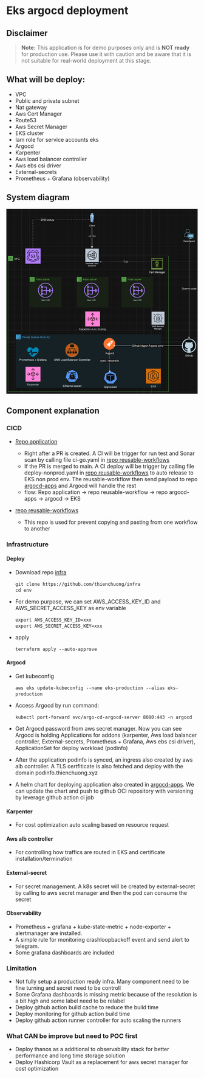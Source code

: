 # Eks argocd deployment

## Disclaimer

> **Note:**
> This application is for demo purposes only and is **NOT ready** for production use. Please use it with caution and be aware that it is not suitable for real-world deployment at this stage.

## What will be deploy:
 - VPC
 - Public and private subnet
 - Nat gateway
 - Aws Cert Manager
 - Route53 
 - Aws Secret Manager
 - EKS cluster
 - Iam role for service accounts eks
 - Argocd
 - Karpenter
 - Aws load balancer controller
 - Aws ebs csi driver
 - External-secrets
 - Prometheus + Grafana (observability)

## System diagram
![](./image/1.png)

## Component explanation
### CICD
- [Repo application](https://github.com/thienchuong/podinfo)
  - Right after a PR is created. A CI will be trigger for run test and Sonar scan by calling file ci-go.yaml in [repo reusable-workflows](https://github.com/thienchuong/reusable-workflows)
  - If the PR is merged to main. A CI deploy will be trigger by calling file deploy-nonprod.yaml in [repo reusable-workflows](https://github.com/thienchuong/reusable-workflows) to auto release to EKS non prod env. The reusable-workflow then send payload to repo [argocd-apps](https://github.com/thienchuong/argocd-apps) and Argocd will handle the rest
  - flow: Repo application -> repo reusable-workflow -> repo argocd-apps -> argocd -> EKS
  
- [repo reusable-workflows](https://github.com/thienchuong/reusable-workflows)
  - This repo is used for prevent copying and pasting from one workflow to another
  
### Infrastructure
#### Deploy
- Download repo [infra](https://github.com/thienchuong/infra)
    ```
    git clone https://github.com/thienchuong/infra
    cd env
    ```
- For demo purpose, we can set AWS_ACCESS_KEY_ID and AWS_SECRET_ACCESS_KEY as env variable

    ```dotnetcli
    export AWS_ACCESS_KEY_ID=xxx
    export AWS_SECRET_ACCESS_KEY=xxx
    ``````
- apply
    ```
    terraform apply --auto-approve
    ```

#### Argocd
- Get kubeconfig
  ```dotnetcli
  aws eks update-kubeconfig --name eks-production --alias eks-production
  ``````

- Access Argocd by run command:
    ```
    kubectl port-forward svc/argo-cd-argocd-server 8080:443 -n argocd
    ```

- Get Argocd password from aws secret manager. Now you can see Argocd is holding Applications for addons (karpenter, Aws load balancer controller, External-secrets, Prometheus + Grafana, Aws ebs csi driver), ApplicationSet for deploy workload (podinfo)

- After the application podinfo is synced, an ingress also created by aws alb controller. A TLS certfiticate is also fetched and deploy with the domain podinfo.thienchuong.xyz
- A helm chart for deploying application also created in [argocd-apps](https://github.com/thienchuong/argocd-apps/blob/main/.github/workflows/helm-release.yaml). We can update the chart and push to github OCI repository with versioning by leverage github action ci job

#### Karpenter
- For cost optimization auto scaling based on resource request

#### Aws alb controller
- For controlling how traffics are routed in EKS and certificate installation/termination
#### External-secret
- For secret management. A k8s secret will be created by external-secret by calling to aws secret manager and then the pod can consume the secret
#### Observability
- Prometheus + grafana + kube-state-metric + node-exporter + alertmanager are installed. 
- A simple rule for monitoring crashloopbackoff event and send alert to telegram. 
- Some grafana dashboards are included

### Limitation
- Not fully setup a production ready infra. Many component need to be fine turning and secret need to be controll
- Some Grafana dashboards is missing metric because of the resolution is a bit high and some label need to be relabel
- Deploy github action build cache to reduce the build time
- Deploy monitoring for github action build time
- Deploy github action runner controller for auto scaling the runners

### What CAN be improve but need to POC first
- Deploy thanos as a additional to observability stack for better performance and long time storage solution
- Deploy Hashicorp Vault as a replacement for aws secret manager for cost optimization
